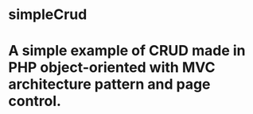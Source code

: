 # simpleCrud
# A simple example of CRUD made in PHP object-oriented with MVC architecture pattern and page control.